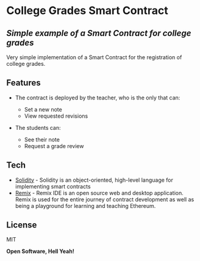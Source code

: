 # College Grades Smart Contract 
## _Simple example of a Smart Contract for college grades_

Very simple implementation of a Smart Contract for the registration of college grades.

## Features

- The contract is deployed by the teacher, who is the only that can:
    - Set a new note
    - View requested revisions

- The students can:
    - See their note
    - Request a grade review


## Tech


- [Solidity](https://docs.soliditylang.org/en/v0.8.7/) - Solidity is an object-oriented, high-level language for implementing smart contracts
- [Remix](https://remix.ethereum.org/) - Remix IDE is an open source web and desktop application. Remix is used for the entire journey of contract development as well as being a playground for learning and teaching Ethereum.


## License

MIT

**Open Software, Hell Yeah!**